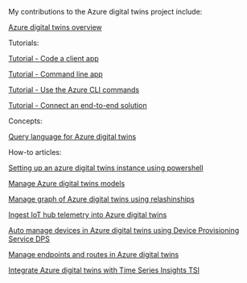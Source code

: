 My contributions to the Azure digital twins project include:

[Azure digital twins overview](https://docs.microsoft.com/en-us/azure/digital-twins/overview)

Tutorials: 

[Tutorial - Code a client app](https://docs.microsoft.com/en-us/azure/digital-twins/tutorial-code)

[Tutorial - Command line app](https://docs.microsoft.com/en-us/azure/digital-twins/tutorial-command-line-app)

[Tutorial - Use the Azure CLI commands](https://docs.microsoft.com/en-us/azure/digital-twins/tutorial-command-line-cli)

[Tutorial - Connect an end-to-end solution](https://docs.microsoft.com/en-us/azure/digital-twins/tutorial-end-to-end)

Concepts:

[Query language for Azure digital twins](https://docs.microsoft.com/en-us/azure/digital-twins/concepts-query-language)

How-to articles:

[Setting up an azure digital twins instance using powershell](https://docs.microsoft.com/en-us/azure/digital-twins/how-to-set-up-instance-powershell)

[Manage Azure digital twins models](https://docs.microsoft.com/en-us/azure/digital-twins/how-to-manage-model)

[Manage graph of Azure digital twins using relashinships](https://docs.microsoft.com/en-us/azure/digital-twins/how-to-manage-graph)

[Ingest IoT hub telemetry into Azure digital twins](https://docs.microsoft.com/en-us/azure/digital-twins/how-to-ingest-iot-hub-data?tabs=cli)

[Auto manage devices in Azure digital twins using Device Provisioning Service DPS](https://docs.microsoft.com/en-us/azure/digital-twins/how-to-provision-using-device-provisioning-service)

[Manage endpoints and routes in Azure digital twins](https://docs.microsoft.com/en-us/azure/digital-twins/how-to-manage-routes)

[Integrate Azure digital twins with Time Series Insights TSI](https://docs.microsoft.com/en-us/azure/digital-twins/how-to-integrate-time-series-insights)


